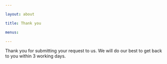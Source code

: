 ```yaml
---

layout: about

title: Thank you

menus: 

---
```




Thank you for submitting your request to us. We will do our best to get back to you within 3 working days.
